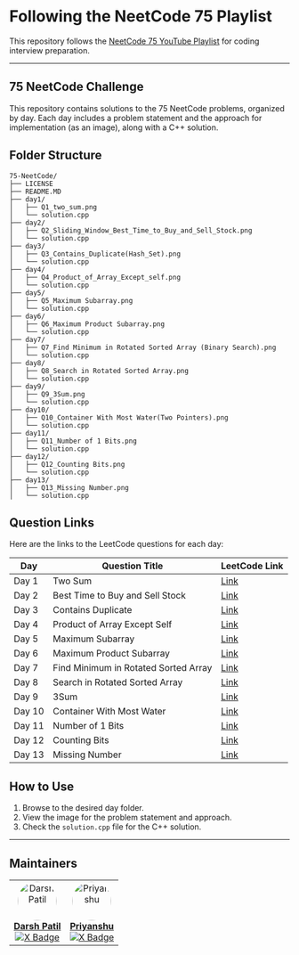 # Following the NeetCode 75 Playlist

This repository follows the [NeetCode 75 YouTube Playlist](https://youtube.com/playlist?list=PLot-Xpze53ldVwtstag2TL4HQhAnC8ATf&si=nFK7PEDkUXwvfGxv) for coding interview preparation.

---

## 75 NeetCode Challenge

This repository contains solutions to the 75 NeetCode problems, organized by day. Each day includes a problem statement and the approach for implementation (as an image), along with a C++ solution.

## Folder Structure

```
75-NeetCode/
├── LICENSE
├── README.MD
├── day1/
│   ├── Q1_two_sum.png
│   └── solution.cpp
├── day2/
│   ├── Q2_Sliding_Window_Best_Time_to_Buy_and_Sell_Stock.png
│   └── solution.cpp
├── day3/
│   ├── Q3_Contains_Duplicate(Hash_Set).png
│   └── solution.cpp
├── day4/
│   ├── Q4_Product_of_Array_Except_self.png
│   └── solution.cpp
├── day5/
│   ├── Q5_Maximum Subarray.png
│   └── solution.cpp
├── day6/
│   ├── Q6_Maximum Product Subarray.png
│   └── solution.cpp
├── day7/
│   ├── Q7_Find Minimum in Rotated Sorted Array (Binary Search).png
│   └── solution.cpp
├── day8/
│   ├── Q8_Search in Rotated Sorted Array.png
│   └── solution.cpp
├── day9/
│   ├── Q9_3Sum.png
│   └── solution.cpp
├── day10/
│   ├── Q10_Container With Most Water(Two Pointers).png
│   └── solution.cpp
├── day11/
│   ├── Q11_Number of 1 Bits.png
│   └── solution.cpp
├── day12/
│   ├── Q12_Counting Bits.png
│   └── solution.cpp
├── day13/
│   ├── Q13_Missing Number.png
│   └── solution.cpp
```

## Question Links

Here are the links to the LeetCode questions for each day:

| Day   | Question Title                  | LeetCode Link                                                          |
| ----- | ------------------------------- | ---------------------------------------------------------------------- |
| Day 1 | Two Sum                         | [Link](https://leetcode.com/problems/two-sum/)                         |
| Day 2 | Best Time to Buy and Sell Stock | [Link](https://leetcode.com/problems/best-time-to-buy-and-sell-stock/) |
| Day 3 | Contains Duplicate              | [Link](https://leetcode.com/problems/contains-duplicate/)              |
| Day 4 | Product of Array Except Self    | [Link](https://leetcode.com/problems/product-of-array-except-self/)    |
| Day 5 | Maximum Subarray                | [Link](https://leetcode.com/problems/maximum-subarray/)                |
| Day 6 | Maximum Product Subarray        | [Link](https://leetcode.com/problems/maximum-product-subarray/)        |
| Day 7 | Find Minimum in Rotated Sorted Array | [Link](https://leetcode.com/problems/find-minimum-in-rotated-sorted-array/) |
| Day 8 | Search in Rotated Sorted Array | [Link](https://leetcode.com/problems/search-in-rotated-sorted-array/) |
| Day 9 | 3Sum | [Link](https://leetcode.com/problems/3sum/) |
| Day 10 | Container With Most Water | [Link](https://leetcode.com/problems/container-with-most-water/) |
| Day 11 | Number of 1 Bits | [Link](https://leetcode.com/problems/number-of-1-bits/) |
| Day 12 | Counting Bits | [Link](https://leetcode.com/problems/counting-bits/) |
| Day 13 | Missing Number | [Link](https://leetcode.com/problems/missing-number/) |

## How to Use

1. Browse to the desired day folder.
2. View the image for the problem statement and approach.
3. Check the `solution.cpp` file for the C++ solution.

---

## Maintainers

<div align="">
	<table>
		<tr>
			<td align="center">
				<a href="https://github.com/D4rsh11">
					  <img src="https://avatars.githubusercontent.com/u/128298312?v=4" width="70" style="border-radius:50%" alt="Darsh Patil"/>
					<br/>
					<b>Darsh Patil</b>
				</a>
				<br/>
				<a href="https://x.com/d4rsh_tw">
					<img src="https://img.shields.io/badge/d4rsh__tw-000000?style=for-the-badge&logo=x&logoColor=white" alt="X Badge">
				</a>
			</td>
			<td align="center">
				<a href="https://github.com/unsafe0x0">
					  <img src="https://avatars.githubusercontent.com/u/165533860?v=4" width="70" style="border-radius:50%" alt="Priyanshu"/>
					<br/>
					<b>Priyanshu</b>
				</a>
				<br/>
				<a href="https://x.com/unsafezero">
					<img src="https://img.shields.io/badge/unsafezero-000000?style=for-the-badge&logo=x&logoColor=white" alt="X Badge">
				</a>
			</td>
		</tr>
	</table>
</div>